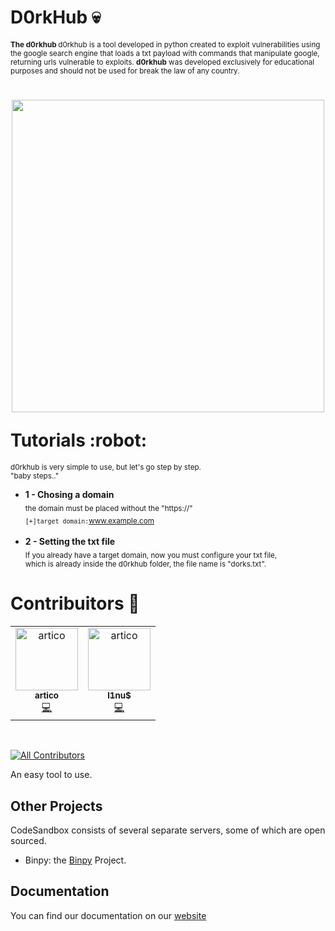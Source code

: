 #  D0rkHub :skull: 
**<sub>The d0rkhub  </sub>** <sub>d0rkhub is a tool developed in python created to exploit vulnerabilities using the google search engine that loads a txt payload with
commands that manipulate google, returning urls vulnerable to exploits. **d0rkhub** was developed exclusively for educational purposes and should not be used for
break the law of any country. </sub>

<h1>
  <p align='center'>
  <img src="https://private-user-images.githubusercontent.com/112598996/259128015-b3fb19f5-7817-4db6-aa24-2ed2e2124a04.gif?jwt=eyJhbGciOiJIUzI1NiIsInR5cCI6IkpXVCJ9.eyJpc3MiOiJnaXRodWIuY29tIiwiYXVkIjoicmF3LmdpdGh1YnVzZXJjb250ZW50LmNvbSIsImtleSI6ImtleTEiLCJleHAiOjE2OTE1MDQzMDEsIm5iZiI6MTY5MTUwNDAwMSwicGF0aCI6Ii8xMTI1OTg5OTYvMjU5MTI4MDE1LWIzZmIxOWY1LTc4MTctNGRiNi1hYTI0LTJlZDJlMjEyNGEwNC5naWY_WC1BbXotQWxnb3JpdGhtPUFXUzQtSE1BQy1TSEEyNTYmWC1BbXotQ3JlZGVudGlhbD1BS0lBSVdOSllBWDRDU1ZFSDUzQSUyRjIwMjMwODA4JTJGdXMtZWFzdC0xJTJGczMlMkZhd3M0X3JlcXVlc3QmWC1BbXotRGF0ZT0yMDIzMDgwOFQxNDEzMjFaJlgtQW16LUV4cGlyZXM9MzAwJlgtQW16LVNpZ25hdHVyZT03MGQ4YTI1Yzk2YTc5NTcyNzJlNzIxMmEzYWE2Mzc0NWM2NzQzYWM0YzA5MTE2MGYyZjIyODU0MWYzMjRkMWQ1JlgtQW16LVNpZ25lZEhlYWRlcnM9aG9zdCZhY3Rvcl9pZD0wJmtleV9pZD0wJnJlcG9faWQ9MCJ9.65a4utgZrDmisJEM7wj4oxrOopw-W3ZBgjRwwcfBj8s" width='500px'>
  </p>
Tutorials :robot:
</h1>
<sub> d0rkhub is very simple to use, but let's go step by step. <br>
"baby steps.."</sub>
<br>


- **1 - Chosing a domain**<br>
<sub>the domain must be placed without the "https://" </sub><br> 
  <sub> `[+]target domain:`www.example.com</sub>
  <br>  <br>
- **2 - Setting the txt file**<br>
<sub>  If you already have a target domain, now you must configure your txt file,<br> which is already inside the d0rkhub folder, the file name is "dorks.txt".</sub>

# Contribuitors :white_heart:

<table align="center">
  <tr>
    <td align="center"><a href="https://github.com/ArthurDants"><img src="https://private-user-images.githubusercontent.com/112598996/259102308-79d50308-b97c-457e-afbf-d1d549901f61.jpg?jwt=eyJhbGciOiJIUzI1NiIsInR5cCI6IkpXVCJ9.eyJpc3MiOiJnaXRodWIuY29tIiwiYXVkIjoicmF3LmdpdGh1YnVzZXJjb250ZW50LmNvbSIsImtleSI6ImtleTEiLCJleHAiOjE2OTE0OTkyNDcsIm5iZiI6MTY5MTQ5ODk0NywicGF0aCI6Ii8xMTI1OTg5OTYvMjU5MTAyMzA4LTc5ZDUwMzA4LWI5N2MtNDU3ZS1hZmJmLWQxZDU0OTkwMWY2MS5qcGc_WC1BbXotQWxnb3JpdGhtPUFXUzQtSE1BQy1TSEEyNTYmWC1BbXotQ3JlZGVudGlhbD1BS0lBSVdOSllBWDRDU1ZFSDUzQSUyRjIwMjMwODA4JTJGdXMtZWFzdC0xJTJGczMlMkZhd3M0X3JlcXVlc3QmWC1BbXotRGF0ZT0yMDIzMDgwOFQxMjQ5MDdaJlgtQW16LUV4cGlyZXM9MzAwJlgtQW16LVNpZ25hdHVyZT1kZTc0NzUwYTgzOTkzZTE2OWI0MTMxNzMwZDQ0YTQ4ZWY4ZTFlZjVjNjkxOGEwNzkzMDcxMjlkOTRhZDI0ZDk3JlgtQW16LVNpZ25lZEhlYWRlcnM9aG9zdCZhY3Rvcl9pZD0wJmtleV9pZD0wJnJlcG9faWQ9MCJ9.IoQXvv1u0Mm8dLsPZBK4IFbH5Fr-l-DKbhwgHvpltWI" width="100px;" alt="artico"/><br /><sub><b>artico</b></sub></a><br /><a href="https://github.com/ArthurDants" title="Code">💻</a></td>
    
  <td align="center"><a href="https://github.com/gabrielsatoshi"><img src="https://private-user-images.githubusercontent.com/112598996/259101791-2ba87cb3-6ccc-4ec0-8f2d-791ef5c8921e.jpg?jwt=eyJhbGciOiJIUzI1NiIsInR5cCI6IkpXVCJ9.eyJpc3MiOiJnaXRodWIuY29tIiwiYXVkIjoicmF3LmdpdGh1YnVzZXJjb250ZW50LmNvbSIsImtleSI6ImtleTEiLCJleHAiOjE2OTE0OTkwMzAsIm5iZiI6MTY5MTQ5ODczMCwicGF0aCI6Ii8xMTI1OTg5OTYvMjU5MTAxNzkxLTJiYTg3Y2IzLTZjY2MtNGVjMC04ZjJkLTc5MWVmNWM4OTIxZS5qcGc_WC1BbXotQWxnb3JpdGhtPUFXUzQtSE1BQy1TSEEyNTYmWC1BbXotQ3JlZGVudGlhbD1BS0lBSVdOSllBWDRDU1ZFSDUzQSUyRjIwMjMwODA4JTJGdXMtZWFzdC0xJTJGczMlMkZhd3M0X3JlcXVlc3QmWC1BbXotRGF0ZT0yMDIzMDgwOFQxMjQ1MzBaJlgtQW16LUV4cGlyZXM9MzAwJlgtQW16LVNpZ25hdHVyZT01YjBmZmIxM2ZmZWQzMjZmNDNlNTNkMGE1Zjk5MjAzNTFiYTBlNDgzZWQwMmZlOTYzY2RiMTE0NWM4MGIwMzUzJlgtQW16LVNpZ25lZEhlYWRlcnM9aG9zdCZhY3Rvcl9pZD0wJmtleV9pZD0wJnJlcG9faWQ9MCJ9.htqhPVvcG7QCdiGr_I3CjFoyrz5QIU5pNCg0LQb_TL4" width="100px;" alt="artico"/><br /><sub><b>l1nu$</b></sub></a><br /><a href="z" title="Answering Questions"></a> <a href="https://github.com/gabrielsatoshi" title="Code">💻</a> <a href="https://github.com/gabrielsatoshi" title="Documentation"></a> </td>
  </tr>
</table>






&nbsp;

[![All Contributors](https://img.shields.io/badge/all_contributors-2-orange.svg?style=flat-square)](#contributors-)

An easy tool to use.

## Other Projects

CodeSandbox consists of several separate servers, some of which are open
sourced.

- Binpy: the [Binpy](https://github.com/) Project.


## Documentation

You can find our documentation on our
[website](https://codesandbox.io/docs/learn/introduction/overview)




